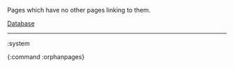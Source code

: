 Pages which have no other pages linking to them.

[Database](/clj_ts/db)

----
:system

{:command :orphanpages}